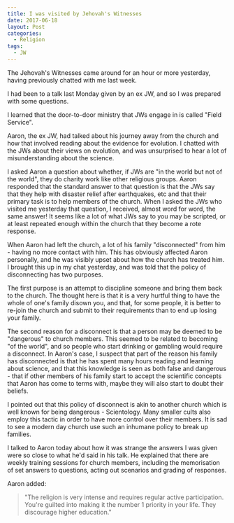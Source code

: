 ```yaml
---
title: I was visited by Jehovah's Witnesses
date: 2017-06-18
layout: Post
categories:
  - Religion
tags:
  - JW
---
```


The Jehovah's Witnesses came around for an hour or more yesterday, having previously chatted with me last week.

<!-- more -->

I had been to a talk last Monday given by an ex JW, and so I was prepared with some questions.

I learned that the door-to-door ministry that JWs engage in is called "Field Service".

Aaron, the ex JW, had talked about his journey away from the church and how that involved reading about the evidence for evolution. I chatted with the JWs about their views on evolution, and was unsurprised to hear a lot of misunderstanding about the science.

I asked Aaron a question about whether, if JWs are "in the world but not of the world", they do charity work like other religious groups. Aaron responded that the standard answer to that question is that the JWs say that they help with disaster relief after earthquakes, etc and that their primary task is to help members of the church. When I asked the JWs who visited me yesterday that question, I received, almost word for word, the same answer! It seems like a lot of what JWs say to you may be scripted, or at least repeated enough within the church that they become a rote response.

When Aaron had left the church, a lot of his family "disconnected" from him - having no more contact with him. This has obviously affected Aaron personally, and he was visibly upset about how the church has treated him. I brought this up in my chat yesterday, and was told that the policy of disconnecting has two purposes.

The first purpose is an attempt to discipline someone and bring them back to the church. The thought here is that it is a very hurtful thing to have the whole of one's family disown you, and that, for some people, it is better to re-join the church and submit to their requirements than to end up losing your family.

The second reason for a disconnect is that a person may be deemed to be "dangerous" to church members. This seemed to be related to becoming "of the world", and so people who start drinking or gambling would require a disconnect. In Aaron's case, I suspect that part of the reason his family has disconnected is that he has spent many hours reading and learning about science, and that this knowledge is seen as both false and dangerous - that if other members of his family start to accept the scientific concepts that Aaron has come to terms with, maybe they will also start to doubt their beliefs.

I pointed out that this policy of disconnect is akin to another church which is well known for being dangerous - Scientology. Many smaller cults also employ this tactic in order to have more control over their members. It is sad to see a modern day church use such an inhumane policy to break up families.

I talked to Aaron today about how it was strange the answers I was given were so close to what he'd said in his talk. He explained that there are weekly training sessions for church members, including the memorisation of set answers to questions, acting out scenarios and grading of responses.

Aaron added:

> "The religion is very intense and requires regular active participation. You're guilted into making it the number 1 priority in your life. They discourage higher education."
